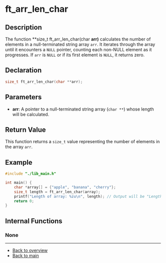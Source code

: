# ft_arr_len_char

## Description

The function **size_t ft_arr_len_char(char **arr)** calculates the number of elements in a null-terminated string array `arr`. It iterates through the array until it encounters a `NULL` pointer, counting each non-NULL element as it progresses. If `arr` is `NULL` or if its first element is `NULL`, it returns zero.

## Declaration

```c
size_t ft_arr_len_char(char **arr);
```

## Parameters

- **arr**: A pointer to a null-terminated string array (`char **`) whose length will be calculated.

## Return Value

This function returns a `size_t` value representing the number of elements in the array `arr`.

## Example

```c
#include "./lib_main.h"

int main() {
    char *array[] = {"apple", "banana", "cherry"};
    size_t length = ft_arr_len_char(array);
    printf("Length of array: %zu\n", length); // Output will be "Length of array: 3"
    return 0;
}
```

## Internal Functions

### None

---

- [Back to overview](../Overview_about_function.md)
- [Back to main](/)
